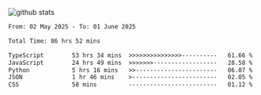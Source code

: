 
![github stats](https://github-readme-stats.vercel.app/api?username=realmahd1&show_icons=true&theme=codeSTACKr&hide_rank=true&count_private=true)

<!--START_SECTION:waka-->

```txt
From: 02 May 2025 - To: 01 June 2025

Total Time: 86 hrs 52 mins

TypeScript        53 hrs 34 mins  >>>>>>>>>>>>>>>----------   61.66 %
JavaScript        24 hrs 49 mins  >>>>>>>------------------   28.58 %
Python            5 hrs 16 mins   >>-----------------------   06.07 %
JSON              1 hr 46 mins    >------------------------   02.05 %
CSS               58 mins         -------------------------   01.12 %
```

<!--END_SECTION:waka-->

